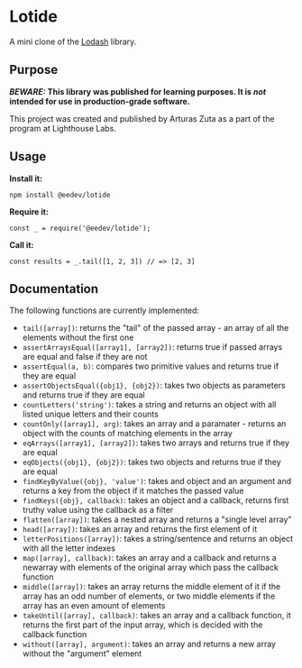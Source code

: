 # Lotide

A mini clone of the [Lodash](https://lodash.com) library.

## Purpose

**_BEWARE:_ This library was published for learning purposes. It is _not_ intended for use in production-grade software.**

This project was created and published by Arturas Zuta as a part of the program at Lighthouse Labs. 

## Usage

**Install it:**

`npm install @eedev/lotide`

**Require it:**

`const _ = require('@eedev/lotide');`

**Call it:**

`const results = _.tail([1, 2, 3]) // => [2, 3]`

## Documentation

The following functions are currently implemented:

* `tail([array])`: returns the "tail" of the passed array - an array of all the elements without the first one
* `assertArraysEqual([array1], [array2])`: returns true if passed arrays are equal and false if they are not
* `assertEqual(a, b)`: compares two primitive values and returns true if they are equal
* `assertObjectsEqual({obj1}, {obj2})`: takes two objects as parameters and returns true if they are equal
* `countLetters('string')`: takes a string and returns an object with all listed unique letters and their counts
* `countOnly([array1], arg)`: takes an array and a paramater - returns an object with the counts of matching elements in the array
* `eqArrays([array1], [array2])`: takes two arrays and returns true if they are equal
* `eqObjects({obj1}, {obj2})`: takes two objects and returns true if they are equal
* `findKeyByValue({obj}, 'value')`: takes and object and an argument and returns a key from the object if it matches the passed value
* `findKeys({obj}, callback)`: takes an object and a callback, returns first truthy value using the callback as a filter
* `flatten([array])`: takes a nested array and returns a "single level array"
* `head([array])`: takes an array and returns the first element of it 
* `letterPositions([array])`: takes a string/sentence and returns an object with all the letter indexes
* `map([array], callback)`: takes an array and a callback and returns a newarray with elements of the original array which pass the callback function
* `middle([array])`: takes an array returns the middle element of it if the array has an odd number of elements, or two middle elements if the array has an even amount of elements
* `takeUntil([array], callback)`: takes an array and a callback function, it returns the first part of the input array, which is decided with the callback function
* `without([array], argument)`: takes an array and returns a new array without the "argument" element
